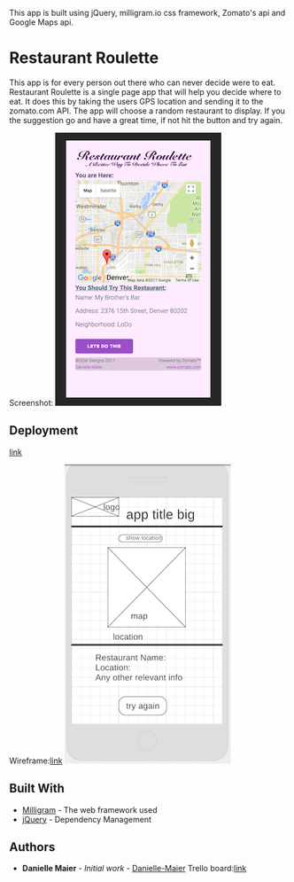 This app is built using jQuery, milligram.io css framework, Zomato's api and
Google Maps api.

# Restaurant Roulette

This app is for every person out there who can never decide were to eat.
Restaurant Roulette is a single page app that will help you decide where to eat.
It does this by taking the users GPS location and sending it to the zomato.com
API. The app will choose a random restaurant to display. If you the suggestion
go and have a great time, if not hit the button and try again.

Screenshot:
![image](./assets/rr-screen.png)


## Deployment

[link](https://restaurant-roulette-30fc6.firebaseapp.com/)


Wireframe:[link](https://wireframe.cc/FNwsp8)
![Image](./assets/fd-wireframe.png)


## Built With

* [Milligram](http://milligram.io/) - The web framework used
* [jQuery](https://jquery.com/) - Dependency Management

## Authors

* **Danielle Maier** - *Initial work* - [Danielle-Maier](https://github.com/danielle-maier)
Trello board:[link](https://trello.com/b/m6FEISoz/restaurant-roulette)
